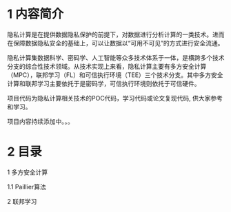 # 1 内容简介
隐私计算是在提供数据隐私保护的前提下，对数据进行分析计算的一类技术。进而在保障数据隐私安全的基础上，可以让数据以“可用不可见”的方式进行安全流通。

隐私计算集数据科学、密码学、人工智能等众多技术体系于一体，是横跨多个技术分支的综合性技术领域。从技术实现上来看，隐私计算主要有多方安全计算（MPC），联邦学习（FL）和可信执行环境（TEE）三个技术分支。其中多方安全计算和联邦学习主要依托于是密码学，可信执行环境则依托于可信硬件。

项目代码为隐私计算相关技术的POC代码，学习代码或论文复现代码, 供大家参考和学习。

项目内容持续添加中。。。

# 2 目录
1 多方安全计算

1.1 Paillier算法

2 联邦学习
